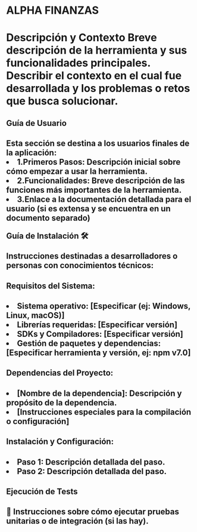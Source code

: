 <h1>ALPHA FINANZAS<h1>

Descripción y Contexto
Breve descripción de la herramienta y sus funcionalidades principales. Describir el contexto en el cual fue desarrollada y los problemas o retos que busca solucionar.

<h2>Guía de Usuario<h2>
Esta sección se destina a los usuarios finales de la aplicación:

<li>1.Primeros Pasos: Descripción inicial sobre cómo empezar a usar la herramienta.</li>
<li>2.Funcionalidades: Breve descripción de las funciones más importantes de la herramienta.</li>
<li>3.Enlace a la documentación detallada para el usuario (si es extensa y se encuentra en un documento separado)</li>

Guía de Instalación 🛠️

Instrucciones destinadas a desarrolladores o personas con conocimientos técnicos:

<h2>Requisitos del Sistema:<h2>

<li>Sistema operativo: [Especificar (ej: Windows, Linux, macOS)]</li>
<li>Librerías requeridas: [Especificar versión]</li>
<li>SDKs y Compiladores: [Especificar versión]</li>
<li>Gestión de paquetes y dependencias: [Especificar herramienta y versión, ej: npm v7.0]</li>

<h2>Dependencias del Proyecto:<h2>

<li>[Nombre de la dependencia]: Descripción y propósito de la dependencia.</li>
<li>[Instrucciones especiales para la compilación o configuración]</li>

<h2>Instalación y Configuración:<h2>

<li>Paso 1: Descripción detallada del paso.</li>
<li>Paso 2: Descripción detallada del paso.</li>

<h2>Ejecución de Tests<h2> 📄
Instrucciones sobre cómo ejecutar pruebas unitarias o de integración (si las hay).
